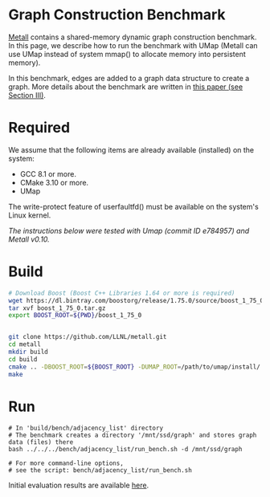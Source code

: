 
# Graph Construction Benchmark

[Metall](https://github.com/LLNL/metall) contains a shared-memory dynamic graph construction benchmark.
In this page, we describe how to run the benchmark with UMap (Metall can use UMap instead of system mmap() to allocate memory into persistent memory).

In this benchmark, edges are added to a graph data structure to create a graph. More details about the benchmark are written in [this paper (see Section III)](https://www.osti.gov/servlets/purl/1576900).


# Required

We assume that the following items are already available (installed) on the system:
- GCC 8.1 or more.
- CMake 3.10 or more.
- UMap

The write-protect feature of userfaultfd() must be available on the system's Linux kernel.


*The instructions below were tested with Umap (commit ID e784957) and Metall v0.10.*


# Build

```bash
# Download Boost (Boost C++ Libraries 1.64 or more is required)
wget https://dl.bintray.com/boostorg/release/1.75.0/source/boost_1_75_0.tar.gz
tar xvf boost_1_75_0.tar.gz
export BOOST_ROOT=${PWD}/boost_1_75_0


git clone https://github.com/LLNL/metall.git
cd metall
mkdir build
cd build
cmake .. -DBOOST_ROOT=${BOOST_ROOT} -DUMAP_ROOT=/path/to/umap/install/ -DBUILD_BENCH=ON
make

```



# Run

```
# In 'build/bench/adjacency_list' directory
# The benchmark creates a directory '/mnt/ssd/graph' and stores graph data (files) there
bash ../../../bench/adjacency_list/run_bench.sh -d /mnt/ssd/graph

# For more command-line options,
# see the script: bench/adjacency_list/run_bench.sh
```

Initial evaluation results are available [here](http://sc20.supercomputing.org/proceedings/tech_poster/tech_poster_pages/rpost156.html).
